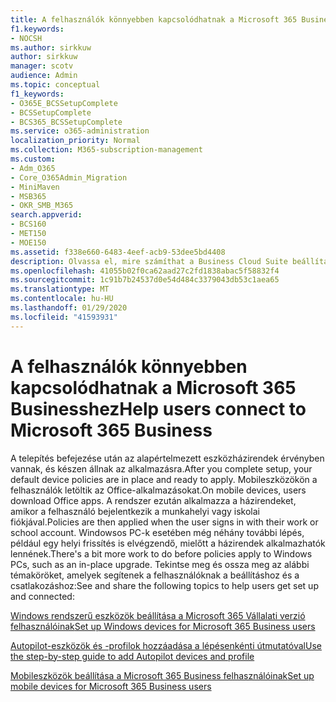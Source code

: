 ```yaml
---
title: A felhasználók könnyebben kapcsolódhatnak a Microsoft 365 Businesshez
f1.keywords:
- NOCSH
ms.author: sirkkuw
author: sirkkuw
manager: scotv
audience: Admin
ms.topic: conceptual
f1_keywords:
- O365E_BCSSetupComplete
- BCSSetupComplete
- BCS365_BCSSetupComplete
ms.service: o365-administration
localization_priority: Normal
ms.collection: M365-subscription-management
ms.custom:
- Adm_O365
- Core_O365Admin_Migration
- MiniMaven
- MSB365
- OKR_SMB_M365
search.appverid:
- BCS160
- MET150
- MOE150
ms.assetid: f338e660-6483-4eef-acb9-53dee5bd4408
description: Olvassa el, mire számíthat a Business Cloud Suite beállítása után.
ms.openlocfilehash: 41055b02f0ca62aad27c2fd1838abac5f58832f4
ms.sourcegitcommit: 1c91b7b24537d0e54d484c3379043db53c1aea65
ms.translationtype: MT
ms.contentlocale: hu-HU
ms.lasthandoff: 01/29/2020
ms.locfileid: "41593931"
---
```

# <a name="help-users-connect-to-microsoft-365-business"></a><span data-ttu-id="ed3ec-103">A felhasználók könnyebben kapcsolódhatnak a Microsoft 365 Businesshez</span><span class="sxs-lookup"><span data-stu-id="ed3ec-103">Help users connect to Microsoft 365 Business</span></span>

<span data-ttu-id="ed3ec-104">A telepítés befejezése után az alapértelmezett eszközházirendek érvényben vannak, és készen állnak az alkalmazásra.</span><span class="sxs-lookup"><span data-stu-id="ed3ec-104">After you complete setup, your default device policies are in place and ready to apply.</span></span> <span data-ttu-id="ed3ec-105">Mobileszközökön a felhasználók letöltik az Office-alkalmazásokat.</span><span class="sxs-lookup"><span data-stu-id="ed3ec-105">On mobile devices, users download Office apps.</span></span> <span data-ttu-id="ed3ec-106">A rendszer ezután alkalmazza a házirendeket, amikor a felhasználó bejelentkezik a munkahelyi vagy iskolai fiókjával.</span><span class="sxs-lookup"><span data-stu-id="ed3ec-106">Policies are then applied when the user signs in with their work or school account.</span></span> <span data-ttu-id="ed3ec-107">Windowsos PC-k esetében még néhány további lépés, például egy helyi frissítés is elvégzendő, mielőtt a házirendek alkalmazhatók lennének.</span><span class="sxs-lookup"><span data-stu-id="ed3ec-107">There's a bit more work to do before policies apply to Windows PCs, such as an in-place upgrade.</span></span> <span data-ttu-id="ed3ec-108">Tekintse meg és ossza meg az alábbi témaköröket, amelyek segítenek a felhasználóknak a beállításhoz és a csatlakozáshoz:</span><span class="sxs-lookup"><span data-stu-id="ed3ec-108">See and share the following topics to help users get set up and connected:</span></span>
  
[<span data-ttu-id="ed3ec-109">Windows rendszerű eszközök beállítása a Microsoft 365 Vállalati verzió felhasználóinak</span><span class="sxs-lookup"><span data-stu-id="ed3ec-109">Set up Windows devices for Microsoft 365 Business users</span></span>](set-up-windows-devices.md)
  
[<span data-ttu-id="ed3ec-110">Autopilot-eszközök és -profilok hozzáadása a lépésenkénti útmutatóval</span><span class="sxs-lookup"><span data-stu-id="ed3ec-110">Use the step-by-step guide to add Autopilot devices and profile</span></span>](add-autopilot-devices-and-profile.md)
  
[<span data-ttu-id="ed3ec-111">Mobileszközök beállítása a Microsoft 365 Business felhasználóinak</span><span class="sxs-lookup"><span data-stu-id="ed3ec-111">Set up mobile devices for Microsoft 365 Business users</span></span>](set-up-mobile-devices.md)
  

